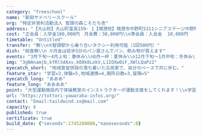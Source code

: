 ```yaml
---
category: "freeschool"
name: "新田サドベリースクール"
org: "特定非営利活動法人 智頭の森こそだち舎"
address: "【大山校】大山町富長159- 1【境港校】境港市中野町5311シニアステージ中野町別館"
cost: "正会員：入学金100,000円　月会費：30,000円\\n準会員：入会金  10,000円　　会費：  3,000円/回"
timetable: "Untitled"
transfer: "無\\n※智頭駅から乗り合いタクシー利用可能（1回500円）"
dish: "給食無\\n ※月金は徒歩5分のパン屋さんでパン、飲み物が買えます"
events: "3月下旬～4月上旬：春休み\\n8月一杯：夏休み\\n12月下旬～1月中旬：冬休み\\n※イベント、行事などもメンバーで話し合いながら決まります"
img: "3gNAnamjb,kfRlSdAxv,kO0k8LokV,L1IOXw0iF,XWlLQaPz2"
eyecatch_short: "地域食堂併設の落ち着いた古民家で、自分のペースで共に歩む。"
feature_star: "学習=3,体験=5,地域連携=4,開所日数=3,冒険=5"
eyecatch_long: "あああ"
feature_long: "ああああ"
point: "大型運動施設内で体操教室のインストラクターが運動支援をしてくれます！\\n学習、相談サポートもスタッフ体制が充実していて、チームで困りごとに向き合ってくれます！\\n送迎有りなのも嬉しいですね！\\nこれからどうしていったらいいんだろう…\\n誰に相談したらいいんだろう…\\nそんな不安もきっと払拭してくれるでしょう！\\n\\nこんなお子さんにおすすめ\\n①運動好きなお子さん\\n②落ち着いて学習に取り組みたいお子さん"
url: "https://tottori-yawaraka-infos.org/"
contact: "Email:taildwind.ss@mail.com"
capacity: 6
published: true
certificate: true
build_date: {"seconds":1745280000,"nanoseconds":0}
---
```


